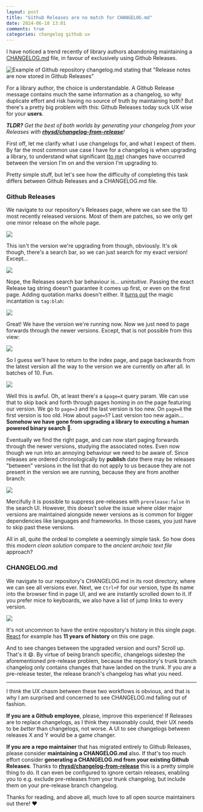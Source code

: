 ```yaml
---
layout: post
title: "Github Releases are no match for CHANGELOG.md"
date: 2024-06-18 13:01
comments: true
categories: changelog github ux
---
```


I have noticed a trend recently of library authors abandoning maintaining a [CHANGELOG.md](https://keepachangelog.com/en/1.1.0/) file, in favour of exclusively using Github Releases.

![Example of Github repository changelog.md stating that "Release notes are now stored in Github Releases"](/images/changelog/move-to-releases.png)

For a library author, the choice is understandable. A Github Release message contains much the same information as a changelog, so why duplicate effort and risk having no source of truth by maintaining both? But there's a pretty big problem with this: Github Releases today suck UX wise for your **users**.

_**TLDR?** Get the best of both worlds by generating your changelog from your Releases with [**rhysd/changelog-from-release**](https://github.com/rhysd/changelog-from-release)!_

<!-- more -->

First off, let me clarify what I use changelogs for, and what I expect of them. By far the most common use case I have for a changelog is when upgrading a library, to understand what significant ([to me](https://xkcd.com/1172/)) changes have occurred between the version I'm on and the version I'm upgrading to.

Pretty simple stuff, but let's see how the difficulty of completing this task differs between Github Releases and a CHANGELOG.md file.

### Github Releases

We navigate to our repository's Releases page, where we can see the 10 most recently released versions. Most of them are patches, so we only get one minor release on the whole page.

![](/images/changelog/releases-index.png)

This isn't the version we're upgrading from though, obviously. It's ok though, there's a search bar, so we can just search for my exact version! Except...

![](/images/changelog/releases-bad-search.png)

Nope, the Releases search bar behaviour is... *unintuitive*. Passing the exact Release tag string doesn't guarantee it comes up first, or even on the first page. Adding quotation marks doesn't either. It [turns out](https://docs.github.com/en/repositories/releasing-projects-on-github/searching-a-repositorys-releases#search-syntax-for-searching-releases-in-a-repository) the magic incantation is `tag:blah`:

![](/images/changelog/releases-search-better.png)

Great! We have the version we're running now. Now we just need to page forwards through the newer versions. Except, that is not possible from this view:

![](/images/changelog/releases-search-no-pager.png)

So I guess we'll have to return to the index page, and page backwards from the latest version all the way to the version we are currently on after all. In batches of 10. Fun.

![](/images/changelog/releases-pager.png)

Well this is awful. Oh, at least there's a `&page=X` query param. We can use that to skip back and forth through pages homing in on the page featuring our version. We go to `page=3` and the last version is too new. On `page=8` the first version is too old. How about `page=5`? Last version too new again... **Somehow we have gone from upgrading a library to executing a human powered binary search** 🤢.

Eventually we find the right page, and can now start paging forwards through the newer versions, studying the associated notes. Even now though we run into an annoying behaviour we need to be aware of. Since releases are ordered chronologically by **publish** date there may be releases "between" versions in the list that do not apply to us because they are not present in the version we are running, because they are from another branch:

![](/images/changelog/releases-out-of-order.png)

Mercifully it is possible to suppress pre-releases with `prerelease:false` in the search UI. However, this doesn't solve the issue where older major versions are maintained alongside newer versions as is common for bigger dependencies like languages and frameworks. In those cases, you just have to skip past these versions.

All in all, quite the ordeal to complete a seemingly simple task. So how does this *modern clean solution* compare to the *ancient archaic text file* approach?

### CHANGELOG.md

We navigate to our repository's CHANGELOG.md in its root directory, where we can see all versions ever. Next, we `Ctrl+F` for our version, type its name into the browser find in page UI, and we are instantly scrolled down to it. If you prefer mice to keyboards, we also have a list of jump links to every version.

![](/images/changelog/changelog-ctrl-f.png)

It's not uncommon to have the entire repository's history in this single page. [React](https://github.com/facebook/react/blob/4ddff7355f696ec693c5ce2bda4e7707020c3510/CHANGELOG.md#030-may-29-2013) for example has **11 years of history** on this one page.

And to see changes between the upgraded version and ours? Scroll up. That's it 😄. By virtue of being branch specific, changelogs sidestep the aforementioned pre-release problem, because the repository's trunk branch changelog only contains changes that have landed on the trunk. If you _are_ a pre-release tester, the release branch's changelog has what you need.

----

I think the UX chasm between these two workflows is obvious, and that is why I am surprised and concerned to see CHANGELOG.md falling out of fashion.

**If you are a Github employee**, please, improve this experience! If Releases are to replace changelogs, as I think they reasonably could, their UX needs to be _better_ than changelogs, not worse. A UI to see changelogs between releases X and Y would be a game changer.

**If you are a repo maintainer** that has migrated entirely to Github Releases, please consider **maintaining a CHANGELOG.md** also. If that's too much effort consider **generating a CHANGELOG.md from your existing Github Releases**. Thanks to [**rhysd/changelog-from-release**](https://github.com/rhysd/changelog-from-release) this is a pretty simple thing to do. It can even be configured to ignore certain releases, enabling you to e.g. exclude pre-releases from your trunk changelog, but include them on your pre-release branch changelog.

Thanks for reading, and above all, much love to all open source maintainers out there! ❤️
